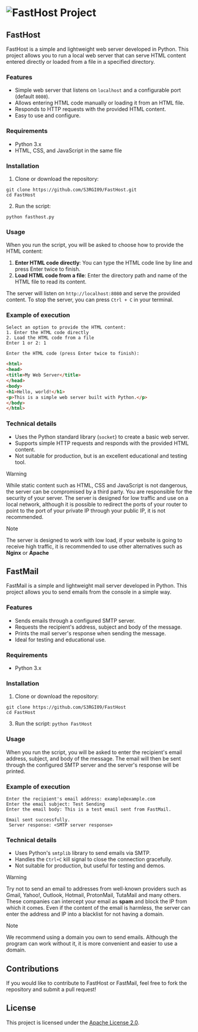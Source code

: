 # ![FastHost Project](https://raw.githubusercontent.com/S3RGI09/imagenes/refs/heads/main/pixelcut-export%20(3).png?token=GHSAT0AAAAAAC34LOKAVOKOIKOZRNUHW6X6Z3JYNNQ)

## FastHost
FastHost is a simple and lightweight web server developed in Python. This project allows you to run a local web server that can serve HTML content entered directly or loaded from a file in a specified directory.

### Features

- Simple web server that listens on `localhost` and a configurable port (default `8080`).
- Allows entering HTML code manually or loading it from an HTML file.
- Responds to HTTP requests with the provided HTML content.
- Easy to use and configure.

 ### Requirements

- Python 3.x
- HTML, CSS, and JavaScript in the same file

### Installation

1. Clone or download the repository:
```
git clone https://github.com/S3RGI09/FastHost.git
cd FastHost
```
2. Run the script:
```
python fasthost.py
```
### Usage

When you run the script, you will be asked to choose how to provide the HTML content:

1. **Enter HTML code directly**: You can type the HTML code line by line and press Enter twice to finish.
2. **Load HTML code from a file**: Enter the directory path and name of the HTML file to read its content.

The server will listen on `http://localhost:8080` and serve the provided content. To stop the server, you can press `Ctrl + C` in your terminal.

 ### Example of execution
```
Select an option to provide the HTML content:
1. Enter the HTML code directly
2. Load the HTML code from a file
Enter 1 or 2: 1
```
```
Enter the HTML code (press Enter twice to finish):
```
```html
<html>
<head>
<title>My Web Server</title>
</head>
<body>
<h1>Hello, world!</h1>
<p>This is a simple web server built with Python.</p>
</body>
</html>
```
### Technical details

- Uses the Python standard library (`socket`) to create a basic web server.
- Supports simple HTTP requests and responds with the provided HTML content.
- Not suitable for production, but is an excellent educational and testing tool.

 >[!warning]
>While static content such as HTML, CSS and JavaScript is not dangerous, the server can be compromised by a third party. You are responsible for the security of your server.
>The server is designed for low traffic and use on a local network, although it is possible to redirect the ports of your router to point to the port of your private IP through your public IP, it is not recommended.

>[!note]
>The server is designed to work with low load, if your website is going to receive high traffic, it is recommended to use other alternatives such as **Nginx** or **Apache**

## FastMail
FastMail is a simple and lightweight mail server developed in Python. This project allows you to send emails from the console in a simple way.

### Features

- Sends emails through a configured SMTP server.
- Requests the recipient's address, subject and body of the message.
- Prints the mail server's response when sending the message.
- Ideal for testing and educational use.

 ### Requirements

- Python 3.x

### Installation

1. Clone or download the repository:
```
git clone https://github.com/S3RGI09/FastHost
cd FastHost
```

3. Run the script:
`python FastHost`

### Usage

When you run the script, you will be asked to enter the recipient's email address, subject, and body of the message. The email will then be sent through the configured SMTP server and the server's response will be printed.

### Example of execution
```
Enter the recipient's email address: example@example.com
Enter the email subject: Test Sending
Enter the email body: This is a test email sent from FastMail.

Email sent successfully.
 Server response: <SMTP server response>
```
### Technical details

- Uses Python's `smtplib` library to send emails via SMTP.
- Handles the `Ctrl+C` kill signal to close the connection gracefully.
- Not suitable for production, but useful for testing and demos.

>[!warning]
>Try not to send an email to addresses from well-known providers such as Gmail, Yahoo!, Outlook, Hotmail, ProtonMail, TutaMail and many others. These companies can intercept your email as **spam** and block the IP from which it comes. Even if the content of the email is harmless, the server can enter the address and IP into a blacklist for not having a domain.

>[!note]
>We recommend using a domain you own to send emails. Although the program can work without it, it is more convenient and easier to use a domain.

 ## Contributions

If you would like to contribute to FastHost or FastMail, feel free to fork the repository and submit a pull request!

## License

This project is licensed under the [Apache License 2.0](LICENSE).
